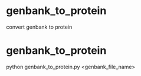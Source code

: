 # genbank_to_protein
convert genbank to protein

# genbank_to_protein
python genbank_to_protein.py <genbank_file_name>

